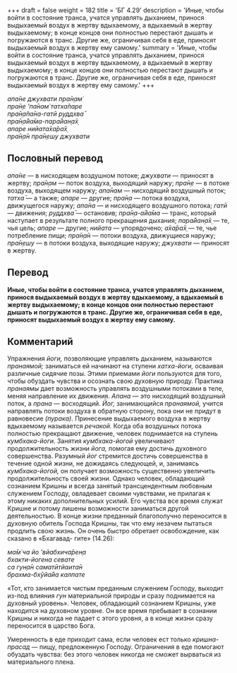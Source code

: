 +++
draft = false
weight = 182
title = 'БГ 4.29'
description = 'Иные, чтобы войти в состояние транса, учатся управлять дыханием, принося выдыхаемый воздух в жертву вдыхаемому, а вдыхаемый в жертву выдыхаемому; в конце концов они полностью перестают дышать и погружаются в транс. Другие же, ограничивая себя в еде, приносят выдыхаемый воздух в жертву ему самому.'
summary = 'Иные, чтобы войти в состояние транса, учатся управлять дыханием, принося выдыхаемый воздух в жертву вдыхаемому, а вдыхаемый в жертву выдыхаемому; в конце концов они полностью перестают дышать и погружаются в транс. Другие же, ограничивая себя в еде, приносят выдыхаемый воздух в жертву ему самому.'
+++

_апа̄не джухвати пра̄н̣ам̇  
пра̄н̣е ’па̄нам̇ татха̄паре  
пра̄н̣а̄па̄на-гатӣ руддхва̄  
пра̄н̣а̄йа̄ма-пара̄йан̣а̄х̣  
апаре нийата̄ха̄ра̄х̣  
пра̄н̣а̄н пра̄н̣ешу джухвати_

## Пословный перевод

_апа̄не_ — в нисходящем воздушном потоке; _джухвати_ — приносят в жертву; _пра̄н̣ам_ — поток воздуха, выходящий наружу; _пра̄н̣е_ — в потоке воздуха, выходящем наружу; _апа̄нам_ — нисходящий воздушный поток; _татха̄_ — а также; _апаре_ — другие; _пра̄н̣а_ — потока воздуха, движущегося наружу; _апа̄на_ — и нисходящего воздушного потока; _гатӣ_ — движения; _руддхва̄_ — остановив; _пра̄н̣а_\-_а̄йа̄ма_ — транс, который наступает в результате полного прекращения дыхания; _пара̄йан̣а̄х̣_ — те, чья цель; _апаре_ — другие; _нийата_ — упорядочено; _а̄ха̄ра̄х̣_ — те, чье потребление пищи; _пра̄н̣а̄н_ — потоки воздуха, движущиеся наружу; _пра̄н̣ешу_ — в потоки воздуха, выходящие наружу; _джухвати_ — приносят в жертву.

## Перевод

**Иные, чтобы войти в состояние транса, учатся управлять дыханием, принося выдыхаемый воздух в жертву вдыхаемому, а вдыхаемый в жертву выдыхаемому; в конце концов они полностью перестают дышать и погружаются в транс. Другие же, ограничивая себя в еде, приносят выдыхаемый воздух в жертву ему самому.**

## Комментарий

Упражнения _йоги,_ позволяющие управлять дыханием, называются _пранаямой;_ заниматься ей начинают на ступени _хатха-йоги,_ осваивая различные сидячие позы. Этими приемами _йоги_ пользуются для того, чтобы обуздать чувства и осознать свою духовную природу. Практика _пранаямы_ дает возможность управлять воздушными потоками в теле, меняя направление их движения. _Апана_ — это нисходящий воздушный поток, а _прана_ — восходящий. _Йог,_ занимающийся _пранаямой,_ учится направлять потоки воздуха в обратную сторону, пока они не придут в равновесие _(пурака)._ Принесение выдыхаемого воздуха в жертву вдыхаемому называется _речакой._ Когда оба воздушных потока полностью прекращают движение, человек поднимается на ступень _кумбхака-йоги._ Занятия _кумбхака-йогой_ увеличивают продолжительность жизни _йога,_ помогая ему достичь духовного совершенства. Разумный _йог_ стремится достичь совершенства в течение одной жизни, не дожидаясь следующей, и, занимаясь _кумбхака-йогой,_ он получает возможность существенно увеличить продолжительность своей жизни. Однако человек, обладающий сознанием Кришны и всегда занятый трансцендентным любовным служением Господу, овладевает своими чувствами, не прилагая к этому никаких дополнительных усилий. Его чувства все время служат Кришне и потому лишены возможности заниматься другой деятельностью. В конце жизни преданный благополучно переносится в духовную обитель Господа Кришны, так что ему незачем пытаться продлить свою жизнь. Он очень быстро обретает освобождение, как сказано в «Бхагавад- гите» (14.26):

_ма̄м̇ ча йо ’вйабхича̄рен̣а  
бхакти-йогена севате  
са гун̣а̄н саматӣтйаита̄н  
брахма-бхӯйа̄йа калпате_

«Тот, кто занимается чистым преданным служением Господу, выходит из-под влияния _гун_ материальной природы и сразу поднимается на духовный уровень». Человек, обладающий сознанием Кришны, уже находится на духовном уровне. Он все время пребывает в сознании Кришны и никогда не падает с этого уровня, а в конце жизни сразу переносится в царство Бога.  
  
Умеренность в еде приходит сама, если человек ест только _кришна-прасад_ — пищу, предложенную Господу. Ограничения в еде помогают обуздать чувства: без этого человек никогда не сможет вырваться из материального плена.
